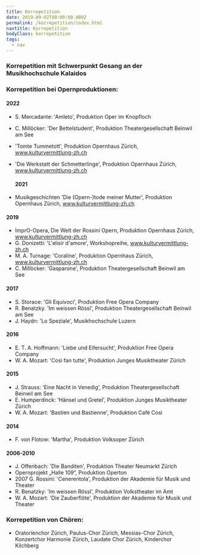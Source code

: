 ```yaml
---
title: Korrepetition
date: 2019-09-02T00:00:00.000Z
permalink: /korrepetition/index.html
navtitle: Korrepetition
bodyClass: korrepetition
tags:
  - nav
---
```

### Korrepetition mit Schwerpunkt Gesang an der Musikhochschule Kalaidos

### Korrepetition bei Opernproduktionen:

#### 2022

* S. Mercadante: 'Amleto', Produktion Oper im Knopfloch
* C. Millöcker: 'Der Bettelstudent', Produktion Theatergesellschaft Beinwil am See 
* 'Tomte Tummetott', Produktion Opernhaus Zürich, www.kulturvermittlung-zh.ch
* 'Die Werkstatt der Schmetterlinge', Produktion Opernhaus Zürich, www.kulturvermittlung-zh.ch 

  #### 2021
* Musikgeschichten 'Die (Opern-)tode meiner Mutter', Produktion Opernhaus Zürich, www.kulturvermittlung-zh.ch

#### 2019

* ImprO-Opera, Die Welt der Rossini Opern, Produktion Opernhaus Zürich, www.kulturvermittlung-zh.ch
* G. Donizetti: 'L'elisir d'amore',  Workshopreihe, www.kulturvermittlung-zh.ch
* M. A. Turnage: 'Coraline', Produktion Opernhaus Zürich, www.kulturvermittlung-zh.ch
* C. Millöcker: 'Gasparone', Produktion Theatergesellschaft Beinwil am See

#### 2017

* S. Storace: 'Gli Equivoci', Produktion Free Opera Company
* R. Benatzky. 'Im weissen Rössl', Produktion Theatergesellschaft Beinwil am See
* J. Haydn: 'Lo Speziale', Musikhochschule Luzern

#### 2016

* E. T. A. Hoffmann: 'Liebe und Eifersucht', Produktion Free Opera Company
* W. A. Mozart: 'Così fan tutte', Produktion Junges Musiktheater Zürich

#### 2015

* J. Strauss: 'Eine Nacht in Venedig', Produktion Theatergesellschaft Beinwil am See
* E. Humperdinck: 'Hänsel und Gretel', Produktion Junges Musiktheater Zürich
* W. A. Mozart: 'Bastien und Bastienne', Produktion Café Così

#### 2014

* F. von Flotow: 'Martha', Produktion Volksoper Zürich

#### 2006-2010

* J. Offenbach: 'Die Banditen', Produktion Theater Neumarkt Zürich
* Opernprojekt „Halle 109“, Produktion Operton
* 2007 G. Rossini: 'Cenerentola', Produktion der Akademie für Musik und Theater
* R. Benatzky: 'Im weissen Rössl', Produktion Volkstheater im Amt
* W. A. Mozart: 'Die Zauberflöte', Produktion der Akademie für Musik und Theater

### Korrepetition von Chören:

* Oratorienchor Zürich, Paulus-Chor Zürich, Messias-Chor Zürich, Konzertchor Harmonie Zürich, Laudate Chor Zürich, Kinderchor Kilchberg